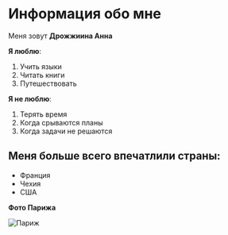 # Информация обо мне

Меня зовут **Дрожжиина Анна**

**Я люблю**:

1. Учить языки
2. Читать книги
3. Путешествовать

**Я не люблю**:

1. Терять время
2. Когда срываются планы
3. Когда задачи не решаются

## Меня больше всего впечатлили страны:

- Франция
- Чехия
- США
  
**Фото Парижа**

![Париж](https://observer.com/wp-content/uploads/sites/2/2015/01/81599018.jpg)
